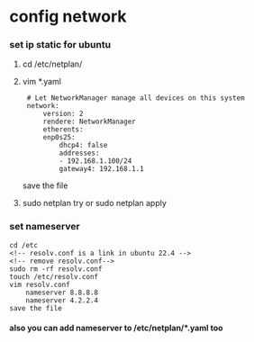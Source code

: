 <!-- network setting -->
# config network 
### set ip static for ubuntu
1.
    cd /etc/netplan/


2.
    vim *.yaml

        # Let NetworkManager manage all devices on this system
        network:
            version: 2
            rendere: NetworkManager
            etherents:
            enp0s25:
                dhcp4: false 
                addresses:
                - 192.168.1.100/24
                gateway4: 192.168.1.1
    save the file

3.
    sudo netplan try or sudo netplan apply

### set nameserver

    cd /etc
    <!-- resolv.conf is a link in ubuntu 22.4 -->
    <!-- remove resolv.conf-->
    sudo rm -rf resolv.conf
    touch /etc/resolv.conf
    vim resolv.conf
        nameserver 8.8.8.8
        nameserver 4.2.2.4
    save the file

#### also you can add nameserver to /etc/netplan/*.yaml too




